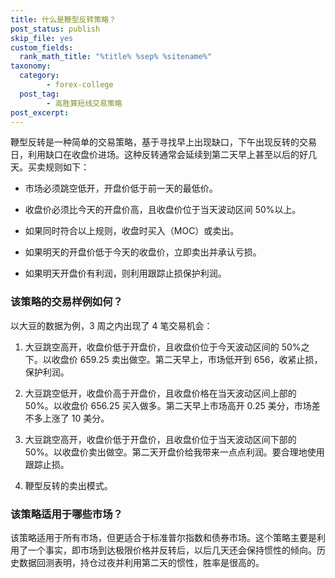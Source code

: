 ```yaml
---
title: 什么是鞭型反转策略？
post_status: publish
skip_file: yes
custom_fields:
  rank_math_title: "%title% %sep% %sitename%"
taxonomy:
  category:
        - forex-college
  post_tag:
        - 高胜算短线交易策略
post_excerpt: 
---
```

鞭型反转是一种简单的交易策略，基于寻找早上出现缺口，下午出现反转的交易日，利用缺口在收盘价进场。这种反转通常会延续到第二天早上甚至以后的好几天。买卖规则如下：

* 市场必须跳空低开，开盘价低于前一天的最低价。

* 收盘价必须比今天的开盘价高，且收盘价位于当天波动区间 50%以上。

* 如果同时符合以上规则，收盘时买入（MOC）或卖出。

* 如果明天的开盘价低于今天的收盘价，立即卖出并承认亏损。

* 如果明天开盘价有利润，则利用跟踪止损保护利润。

### 该策略的交易样例如何？

以大豆的数据为例，3 周之内出现了 4 笔交易机会：

1. 大豆跳空高开，收盘价低于开盘价，且收盘价位于今天波动区间的 50%之下。以收盘价 659.25 卖出做空。第二天早上，市场低开到 656，收紧止损，保护利润。

1. 大豆跳空低开，收盘价高于开盘价，且收盘价格在当天波动区间上部的 50%。以收盘价 656.25 买入做多。第二天早上市场高开 0.25 美分，市场差不多上涨了 10 美分。

1. 大豆跳空高开，收盘价低于开盘价，且收盘价位于当天波动区间下部的 50%。以收盘价卖出做空。第二天开盘价给我带来一点点利润。要合理地使用跟踪止损。

1. 鞭型反转的卖出模式。

### 该策略适用于哪些市场？

该策略适用于所有市场，但更适合于标准普尔指数和债券市场。这个策略主要是利用了一个事实，即市场到达极限价格并反转后，以后几天还会保持惯性的倾向。历史数据回测表明，持仓过夜并利用第二天的惯性，胜率是很高的。